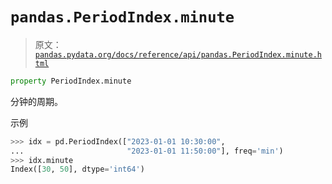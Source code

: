 # `pandas.PeriodIndex.minute`

> 原文：[`pandas.pydata.org/docs/reference/api/pandas.PeriodIndex.minute.html`](https://pandas.pydata.org/docs/reference/api/pandas.PeriodIndex.minute.html)

```py
property PeriodIndex.minute
```

分钟的周期。

示例

```py
>>> idx = pd.PeriodIndex(["2023-01-01 10:30:00",
...                       "2023-01-01 11:50:00"], freq='min')
>>> idx.minute
Index([30, 50], dtype='int64') 
```
